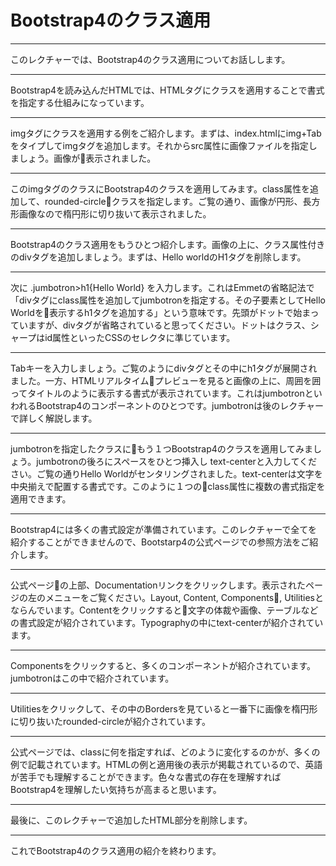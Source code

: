 # Bootstrap4のクラス適用

---
このレクチャーでは、Bootstrap4のクラス適用についてお話しします。

---
Bootstrap4を読み込んだHTMLでは、HTMLタグにクラスを適用することで書式を指定する仕組みになっています。

---
imgタグにクラスを適用する例をご紹介します。まずは、index.htmlにimg+Tabをタイプしてimgタグを追加します。それからsrc属性に画像ファイルを指定しましょう。画像が表示されました。

---
このimgタグのクラスにBootstrap4のクラスを適用してみます。class属性を追加して、rounded-circleクラスを指定します。ご覧の通り、画像が円形、長方形画像なので楕円形に切り抜いて表示されました。

---
Bootstrap4のクラス適用をもうひとつ紹介します。画像の上に、クラス属性付きのdivタグを追加しましょう。まずは、Hello worldのH1タグを削除します。

---
次に .jumbotron>h1{Hello World} を入力します。これはEmmetの省略記法で「divタグにclass属性を追加してjumbotronを指定する。その子要素としてHello Worldを表示するh1タグを追加する」という意味です。先頭がドットで始まっていますが、divタグが省略されていると思ってください。ドットはクラス、シャープはid属性といったCSSのセレクタに準じています。

---
Tabキーを入力しましょう。ご覧のようにdivタグとその中にh1タグが展開されました。一方、HTMLリアルタイムプレビューを見ると画像の上に、周囲を囲ってタイトルのように表示する書式が表示されています。これはjumbotronといわれるBootstrap4のコンポーネントのひとつです。jumbotronは後のレクチャーで詳しく解説します。

---
jumbotronを指定したクラスにもう１つBootstrap4のクラスを適用してみましょう。jumbotronの後ろにスペースをひとつ挿入し text-centerと入力してください。ご覧の通りHello Worldがセンタリングされました。text-centerは文字を中央揃えで配置する書式です。このように１つのclass属性に複数の書式指定を適用できます。

---
Bootstrap4には多くの書式設定が準備されています。このレクチャーで全てを紹介することができませんので、Bootstarp4の公式ページでの参照方法をご紹介します。

---
公式ページの上部、Documentationリンクをクリックします。表示されたページの左のメニューをご覧ください。Layout, Content, Components, Utilitiesとならんでいます。Contentをクリックすると文字の体裁や画像、テーブルなどの書式設定が紹介されています。Typographyの中にtext-centerが紹介されています。

---
Componentsをクリックすると、多くのコンポーネントが紹介されています。jumbotronはこの中で紹介されています。

---
Utilitiesをクリックして、その中のBordersを見ていると一番下に画像を楕円形に切り抜いたrounded-circleが紹介されています。

---
公式ページでは、classに何を指定すれば、どのように変化するのかが、多くの例で記載されています。HTMLの例と適用後の表示が掲載されているので、英語が苦手でも理解することができます。色々な書式の存在を理解すればBootstrap4を理解したい気持ちが高まると思います。

---
最後に、このレクチャーで追加したHTML部分を削除します。

---
これでBootstrap4のクラス適用の紹介を終わります。
